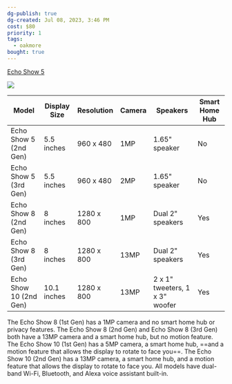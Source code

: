 ```yaml
---
dg-publish: true
dg-created: Jul 08, 2023, 3:46 PM
cost: $80
priority: 1
tags:
  - oakmore
bought: true
---
```


[Echo Show 5](https://www.amazon.com/dp/B07HZLHPKP?ref_=cm_sw_r_apin_dp_85QJZBEASWWF7QW27TJ8)

![](https://m.media-amazon.com/images/I/716neMnDXXL._AC_SL1500_.jpg)


| Model                  | Display Size | Resolution | Camera | Speakers                       | Smart Home Hub |
|------------------------|--------------|------------|--------|--------------------------------|----------------|
| Echo Show 5 (2nd Gen)  | 5.5 inches   | 960 x 480  | 1MP    | 1.65" speaker                  | No             |
| Echo Show 5 (3rd Gen)  | 5.5 inches   | 960 x 480  | 2MP    | 1.65" speaker                  | No             |
| Echo Show 8 (2nd Gen)  | 8 inches     | 1280 x 800 | 1MP    | Dual 2" speakers               | Yes            |
| Echo Show 8 (3rd Gen)  | 8 inches     | 1280 x 800 | 13MP   | Dual 2" speakers               | Yes            |
| Echo Show 10 (2nd Gen) | 10.1 inches  | 1280 x 800 | 13MP   | 2 x 1" tweeters, 1 x 3" woofer | Yes            |

The Echo Show 8 (1st Gen) has a 1MP camera and no smart home hub or privacy features. The Echo Show 8 (2nd Gen) and Echo Show 8 (3rd Gen) both have a 13MP camera and a smart home hub, but no motion feature. The Echo Show 10 (1st Gen) has a 5MP camera, a smart home hub, ==and a motion feature that allows the display to rotate to face you==. The Echo Show 10 (2nd Gen) has a 13MP camera, a smart home hub, and a motion feature that allows the display to rotate to face you. All models have dual-band Wi-Fi, Bluetooth, and Alexa voice assistant built-in.